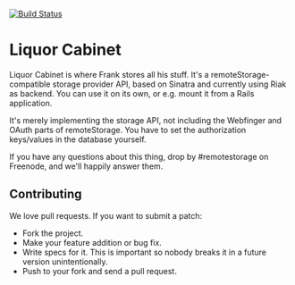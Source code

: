 [![Build Status](https://secure.travis-ci.org/5apps/liquor-cabinet.png?branch=master)](http://travis-ci.org/5apps/liquor-cabinet)

# Liquor Cabinet

Liquor Cabinet is where Frank stores all his stuff. It's a
remoteStorage-compatible storage provider API, based on Sinatra and currently
using Riak as backend. You can use it on its own, or e.g. mount it from a Rails
application.

It's merely implementing the storage API, not including the Webfinger and OAuth
parts of remoteStorage. You have to set the authorization keys/values in the
database yourself.

If you have any questions about this thing, drop by #remotestorage on Freenode, and
we'll happily answer them.

## Contributing

We love pull requests. If you want to submit a patch:

* Fork the project.
* Make your feature addition or bug fix.
* Write specs for it. This is important so nobody breaks it in a future version unintentionally.
* Push to your fork and send a pull request.
